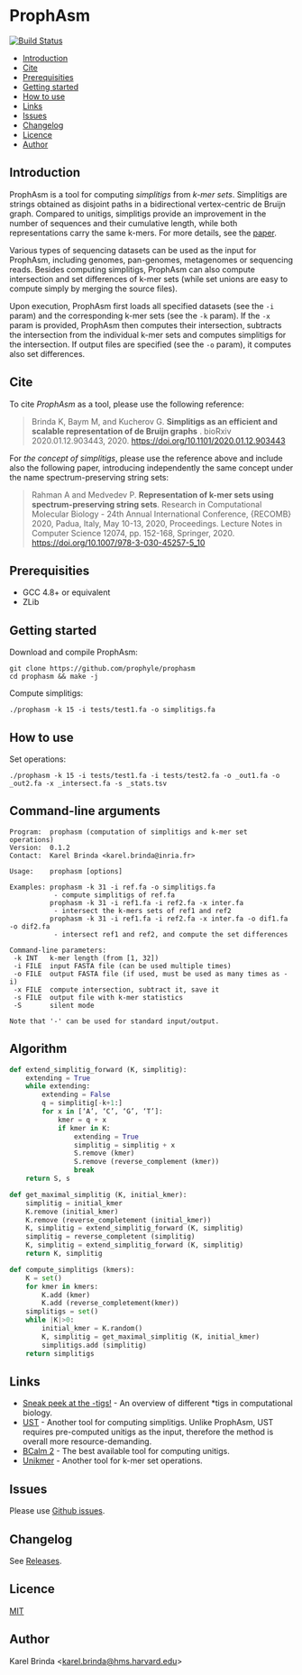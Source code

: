 # ProphAsm

[![Build Status](https://travis-ci.org/prophyle/prophasm.svg?branch=master)](https://travis-ci.org/prophyle/prophasm)

<!-- vim-markdown-toc GFM -->

* [Introduction](#introduction)
* [Cite](#cite)
* [Prerequisities](#prerequisities)
* [Getting started](#getting-started)
* [How to use](#how-to-use)
* [Links](#links)
* [Issues](#issues)
* [Changelog](#changelog)
* [Licence](#licence)
* [Author](#author)

<!-- vim-markdown-toc -->

## Introduction

ProphAsm is a tool for computing *simplitigs* from *k-mer sets*. Simplitigs are
strings obtained as disjoint paths in a bidirectional vertex-centric
de Bruijn graph. Compared to unitigs, simplitigs provide an improvement in the
number of sequences and their cumulative length, while both representations
carry the same k-mers. For more details, see the
[paper](https://doi.org/10.1101/2020.01.12.903443).

Various types of sequencing datasets can be used as the input for
ProphAsm, including genomes, pan-genomes, metagenomes or sequencing reads.
Besides computing simplitigs, ProphAsm can also compute intersection
and set differences of k-mer
sets (while set unions are easy to compute simply by merging the source files).

Upon execution, ProphAsm first loads all specified datasets (see the `-i`
param) and the corresponding k-mer sets (see the `-k` param). If the `-x` param
is provided, ProphAsm then computes their intersection, subtracts the
intersection from the individual k-mer sets and computes simplitigs for the
intersection. If output files are specified (see the `-o` param), it computes
also set differences.


## Cite

To cite _ProphAsm_ as a tool, please use the following reference:

> Brinda K, Baym M, and Kucherov G. **Simplitigs as an efficient and scalable representation of de Bruijn graphs**
. bioRxiv 2020.01.12.903443, 2020. https://doi.org/10.1101/2020.01.12.903443

For _the concept of simplitigs_, please use the reference above and include
also the following paper, introducing independently the same concept under the
name spectrum-preserving string sets:

> Rahman A and Medvedev P. **Representation of k-mer sets using
  spectrum-preserving string sets**. Research in Computational Molecular
  Biology - 24th Annual International Conference, {RECOMB} 2020, Padua, Italy,
  May 10-13, 2020, Proceedings. Lecture Notes in Computer Science 12074, pp.
  152-168, Springer, 2020. https://doi.org/10.1007/978-3-030-45257-5_10


## Prerequisities

* GCC 4.8+ or equivalent
* ZLib


## Getting started

Download and compile ProphAsm:

```
git clone https://github.com/prophyle/prophasm
cd prophasm && make -j
```

Compute simplitigs:

```
./prophasm -k 15 -i tests/test1.fa -o simplitigs.fa
```


## How to use

Set operations:
```
./prophasm -k 15 -i tests/test1.fa -i tests/test2.fa -o _out1.fa -o _out2.fa -x _intersect.fa -s _stats.tsv
   ```


## Command-line arguments

<!---
USAGE-BEGIN
-->
```
Program:  prophasm (computation of simplitigs and k-mer set operations)
Version:  0.1.2
Contact:  Karel Brinda <karel.brinda@inria.fr>

Usage:    prophasm [options]

Examples: prophasm -k 31 -i ref.fa -o simplitigs.fa
           - compute simplitigs of ref.fa
          prophasm -k 31 -i ref1.fa -i ref2.fa -x inter.fa
           - intersect the k-mers sets of ref1 and ref2
          prophasm -k 31 -i ref1.fa -i ref2.fa -x inter.fa -o dif1.fa -o dif2.fa
           - intersect ref1 and ref2, and compute the set differences

Command-line parameters:
 -k INT   k-mer length (from [1, 32])
 -i FILE  input FASTA file (can be used multiple times)
 -o FILE  output FASTA file (if used, must be used as many times as -i)
 -x FILE  compute intersection, subtract it, save it
 -s FILE  output file with k-mer statistics
 -S       silent mode

Note that '-' can be used for standard input/output.

```
<!---
USAGE-END
-->


## Algorithm

```python
def extend_simplitig_forward (K, simplitig):
	extending = True
	while extending:
		extending = False
		q = simplitig[-k+1:]
		for x in [‘A’, ‘C’, ‘G’, ‘T’]:
			kmer = q + x
			if kmer in K:
				extending = True
				simplitig = simplitig + x
				S.remove (kmer)
				S.remove (reverse_complement (kmer))
				break
	return S, s

def get_maximal_simplitig (K, initial_kmer):
	simplitig = initial_kmer
	K.remove (initial_kmer)
	K.remove (reverse_completement (initial_kmer))
	K, simplitig = extend_simplitig_forward (K, simplitig)
	simplitig = reverse_completent (simplitig)
	K, simplitig = extend_simplitig_forward (K, simplitig)
	return K, simplitig

def compute_simplitigs (kmers):
	K = set()
	for kmer in kmers:
		K.add (kmer)
		K.add (reverse_completement(kmer))
	simplitigs = set()
	while |K|>0:
		initial_kmer = K.random()
		K, simplitig = get_maximal_simplitig (K, initial_kmer)
		simplitigs.add (simplitig)
	return simplitigs
```

<!--
<img alt="Greedy assembly" src="figures/greedy_assembly.png" height="150px" width="540px" /><img alt="Subtraction of k-mer sets" src="figures/subtraction.png" height="180px" width="355px" />
-->

## Links

* [Sneak peek at the -tigs!](https://kamimrcht.github.io/webpage/tigs.html) - An overview of different *tigs in computational biology.
* [UST](https://github.com/medvedevgroup/UST/) - Another tool for computing simplitigs. Unlike ProphAsm, UST requires pre-computed unitigs as the input, therefore the method is overall more resource-demanding.
* [BCalm 2](https://github.com/GATB/bcalm) - The best available tool for computing unitigs.
* [Unikmer](https://github.com/shenwei356/unikmer) - Another tool for k-mer set operations.


## Issues

Please use [Github issues](https://github.com/prophyle/prophasm/issues).


## Changelog

See [Releases](https://github.com/prophyle/prophasm/releases).


## Licence

[MIT](https://github.com/prophyle/prophasm/blob/master/LICENSE)


## Author

Karel Brinda \<karel.brinda@hms.harvard.edu\>
